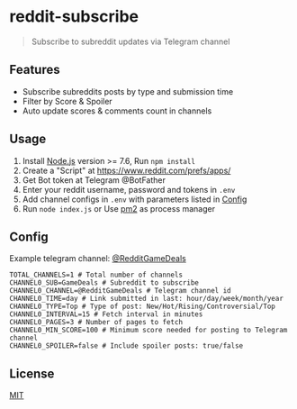 # reddit-subscribe

> Subscribe to subreddit updates via Telegram channel

## Features
* Subscribe subreddits posts by type and submission time
* Filter by Score & Spoiler
* Auto update scores & comments count in channels

## Usage
1. Install [Node.js](https://nodejs.org/) version >= 7.6, Run `npm install`
2. Create a "Script" at https://www.reddit.com/prefs/apps/
3. Get Bot token at Telegram @BotFather
4. Enter your reddit username, password and tokens in `.env`
5. Add channel configs in `.env` with parameters listed in [Config](#config)
6. Run `node index.js` or Use [pm2](https://github.com/Unitech/pm2) as process manager

## Config
Example telegram channel: [@RedditGameDeals](https://t.me/RedditGameDeals)
```
TOTAL_CHANNELS=1 # Total number of channels
CHANNEL0_SUB=GameDeals # Subreddit to subscribe
CHANNEL0_CHANNEL=@RedditGameDeals # Telegram channel id
CHANNEL0_TIME=day # Link submitted in last: hour/day/week/month/year
CHANNEL0_TYPE=Top # Type of post: New/Hot/Rising/Controversial/Top
CHANNEL0_INTERVAL=15 # Fetch interval in minutes
CHANNEL0_PAGES=3 # Number of pages to fetch
CHANNEL0_MIN_SCORE=100 # Minimum score needed for posting to Telegram channel
CHANNEL0_SPOILER=false # Include spoiler posts: true/false
```

## License

[MIT](https://github.com/pnpm/pnpm/blob/master/LICENSE)

